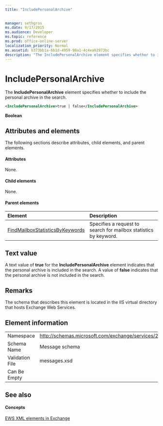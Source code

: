 ```yaml
---
title: "IncludePersonalArchive"
 
 
manager: sethgros
ms.date: 9/17/2015
ms.audience: Developer
ms.topic: reference
ms.prod: office-online-server
localization_priority: Normal
ms.assetid: b373bb1a-6b1d-4959-98a1-4c4ea62973bc
description: "The IncludePersonalArchive element specifies whether to include the personal archive in the search."
---
```


# IncludePersonalArchive

The **IncludePersonalArchive** element specifies whether to include the personal archive in the search. 
  
```XML
<IncludePersonalArchive>true | false</IncludePersonalArchive>
```

 **Boolean**
## Attributes and elements

The following sections describe attributes, child elements, and parent elements.
  
#### Attributes

None.
  
#### Child elements

None.
  
#### Parent elements

|**Element**|**Description**|
|:-----|:-----|
|[FindMailboxStatisticsByKeywords](findmailboxstatisticsbykeywords.md) <br/> |Specifies a request to search for mailbox statistics by keyword.  <br/> |
   
## Text value

A text value of **true** for the **IncludePersonalArchive** element indicates that the personal archive is included in the search. A value of **false** indicates that the personal archive is not included in the search. 
  
## Remarks

The schema that describes this element is located in the IIS virtual directory that hosts Exchange Web Services.
  
## Element information

|||
|:-----|:-----|
|Namespace  <br/> |http://schemas.microsoft.com/exchange/services/2006/messages  <br/> |
|Schema Name  <br/> |Message schema  <br/> |
|Validation File  <br/> |messages.xsd  <br/> |
|Can Be Empty  <br/> ||
   
## See also

#### Concepts

[EWS XML elements in Exchange](ews-xml-elements-in-exchange.md)

